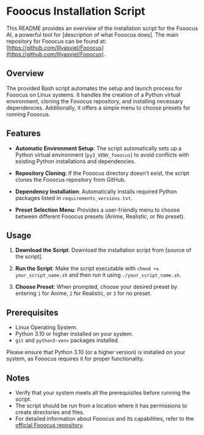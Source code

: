 # Fooocus Installation Script

This README provides an overview of the installation script for the Fooocus AI, a powerful tool for [description of what Fooocus does]. The main repository for Fooocus can be found at: [https://github.com/lllyasviel/Fooocus](https://github.com/lllyasviel/Fooocus).

## Overview

The provided Bash script automates the setup and launch process for Fooocus on Linux systems. It handles the creation of a Python virtual environment, cloning the Fooocus repository, and installing necessary dependencies. Additionally, it offers a simple menu to choose presets for running Fooocus.

## Features

- **Automatic Environment Setup**: The script automatically sets up a Python virtual environment (`py3_VENV_fooocus`) to avoid conflicts with existing Python installations and dependencies.

- **Repository Cloning**: If the Fooocus directory doesn't exist, the script clones the Fooocus repository from GitHub.

- **Dependency Installation**: Automatically installs required Python packages listed in `requirements_versions.txt`.

- **Preset Selection Menu**: Provides a user-friendly menu to choose between different Fooocus presets (Anime, Realistic, or No preset).

## Usage

1. **Download the Script**: Download the installation script from [source of the script].

2. **Run the Script**: Make the script executable with `chmod +x your_script_name.sh` and then run it using `./your_script_name.sh`.

3. **Choose Preset**: When prompted, choose your desired preset by entering `1` for Anime, `2` for Realistic, or `3` for no preset.

## Prerequisites

- Linux Operating System.
- Python 3.10 or higher installed on your system.
- `git` and `python3-venv` packages installed.

Please ensure that Python 3.10 (or a higher version) is installed on your system, as Fooocus requires it for proper functionality.

## Notes

- Verify that your system meets all the prerequisites before running the script.
- The script should be run from a location where it has permissions to create directories and files.
- For detailed information about Fooocus and its capabilities, refer to the [official Fooocus repository](https://github.com/lllyasviel/Fooocus).